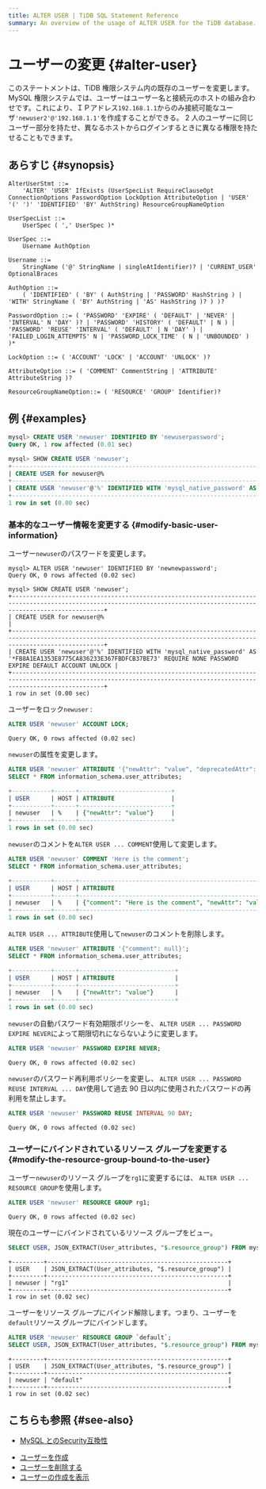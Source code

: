 ```yaml
---
title: ALTER USER | TiDB SQL Statement Reference
summary: An overview of the usage of ALTER USER for the TiDB database.
---
```


# ユーザーの変更 {#alter-user}

このステートメントは、TiDB 権限システム内の既存のユーザーを変更します。 MySQL 権限システムでは、ユーザーはユーザー名と接続元のホストの組み合わせです。これにより、ＩＰアドレス`192.168.1.1`からのみ接続可能なユーザ`'newuser2'@'192.168.1.1'`を作成することができる。 2 人のユーザーに同じユーザー部分を持たせ、異なるホストからログインするときに異なる権限を持たせることもできます。

## あらすじ {#synopsis}

```ebnf+diagram
AlterUserStmt ::=
    'ALTER' 'USER' IfExists (UserSpecList RequireClauseOpt ConnectionOptions PasswordOption LockOption AttributeOption | 'USER' '(' ')' 'IDENTIFIED' 'BY' AuthString) ResourceGroupNameOption

UserSpecList ::=
    UserSpec ( ',' UserSpec )*

UserSpec ::=
    Username AuthOption

Username ::=
    StringName ('@' StringName | singleAtIdentifier)? | 'CURRENT_USER' OptionalBraces

AuthOption ::=
    ( 'IDENTIFIED' ( 'BY' ( AuthString | 'PASSWORD' HashString ) | 'WITH' StringName ( 'BY' AuthString | 'AS' HashString )? ) )?

PasswordOption ::= ( 'PASSWORD' 'EXPIRE' ( 'DEFAULT' | 'NEVER' | 'INTERVAL' N 'DAY' )? | 'PASSWORD' 'HISTORY' ( 'DEFAULT' | N ) | 'PASSWORD' 'REUSE' 'INTERVAL' ( 'DEFAULT' | N 'DAY' ) | 'FAILED_LOGIN_ATTEMPTS' N | 'PASSWORD_LOCK_TIME' ( N | 'UNBOUNDED' ) )*

LockOption ::= ( 'ACCOUNT' 'LOCK' | 'ACCOUNT' 'UNLOCK' )?

AttributeOption ::= ( 'COMMENT' CommentString | 'ATTRIBUTE' AttributeString )?

ResourceGroupNameOption::= ( 'RESOURCE' 'GROUP' Identifier)?
```

## 例 {#examples}

```sql
mysql> CREATE USER 'newuser' IDENTIFIED BY 'newuserpassword';
Query OK, 1 row affected (0.01 sec)

mysql> SHOW CREATE USER 'newuser';
+----------------------------------------------------------------------------------------------------------------------------------------------------------------------+
| CREATE USER for newuser@%                                                                                                                                            |
+----------------------------------------------------------------------------------------------------------------------------------------------------------------------+
| CREATE USER 'newuser'@'%' IDENTIFIED WITH 'mysql_native_password' AS '*5806E04BBEE79E1899964C6A04D68BCA69B1A879' REQUIRE NONE PASSWORD EXPIRE DEFAULT ACCOUNT UNLOCK |
+----------------------------------------------------------------------------------------------------------------------------------------------------------------------+
1 row in set (0.00 sec)
```

### 基本的なユーザー情報を変更する {#modify-basic-user-information}

ユーザー`newuser`のパスワードを変更します。

```
mysql> ALTER USER 'newuser' IDENTIFIED BY 'newnewpassword';
Query OK, 0 rows affected (0.02 sec)

mysql> SHOW CREATE USER 'newuser';
+----------------------------------------------------------------------------------------------------------------------------------------------------------------------+
| CREATE USER for newuser@%                                                                                                                                            |
+----------------------------------------------------------------------------------------------------------------------------------------------------------------------+
| CREATE USER 'newuser'@'%' IDENTIFIED WITH 'mysql_native_password' AS '*FB8A1EA1353E8775CA836233E367FBDFCB37BE73' REQUIRE NONE PASSWORD EXPIRE DEFAULT ACCOUNT UNLOCK |
+----------------------------------------------------------------------------------------------------------------------------------------------------------------------+
1 row in set (0.00 sec)
```

ユーザーをロック`newuser` :

```sql
ALTER USER 'newuser' ACCOUNT LOCK;
```

```
Query OK, 0 rows affected (0.02 sec)
```

`newuser`の属性を変更します。

```sql
ALTER USER 'newuser' ATTRIBUTE '{"newAttr": "value", "deprecatedAttr": null}';
SELECT * FROM information_schema.user_attributes;
```

```sql
+-----------+------+--------------------------+
| USER      | HOST | ATTRIBUTE                |
+-----------+------+--------------------------+
| newuser   | %    | {"newAttr": "value"}     |
+-----------+------+--------------------------+
1 rows in set (0.00 sec)
```

`newuser`のコメントを`ALTER USER ... COMMENT`使用して変更します。

```sql
ALTER USER 'newuser' COMMENT 'Here is the comment';
SELECT * FROM information_schema.user_attributes;
```

```sql
+-----------+------+--------------------------------------------------------+
| USER      | HOST | ATTRIBUTE                                              |
+-----------+------+--------------------------------------------------------+
| newuser   | %    | {"comment": "Here is the comment", "newAttr": "value"} |
+-----------+------+--------------------------------------------------------+
1 rows in set (0.00 sec)
```

`ALTER USER ... ATTRIBUTE`使用して`newuser`のコメントを削除します。

```sql
ALTER USER 'newuser' ATTRIBUTE '{"comment": null}';
SELECT * FROM information_schema.user_attributes;
```

```sql
+-----------+------+---------------------------+
| USER      | HOST | ATTRIBUTE                 |
+-----------+------+---------------------------+
| newuser   | %    | {"newAttr": "value"}      |
+-----------+------+---------------------------+
1 rows in set (0.00 sec)
```

`newuser`の自動パスワード有効期限ポリシーを、 `ALTER USER ... PASSWORD EXPIRE NEVER`によって期限切れにならないように変更します。

```sql
ALTER USER 'newuser' PASSWORD EXPIRE NEVER;
```

```
Query OK, 0 rows affected (0.02 sec)
```

`newuser`のパスワード再利用ポリシーを変更し、 `ALTER USER ... PASSWORD REUSE INTERVAL ... DAY`使用して過去 90 日以内に使用されたパスワードの再利用を禁止します。

```sql
ALTER USER 'newuser' PASSWORD REUSE INTERVAL 90 DAY;
```

```
Query OK, 0 rows affected (0.02 sec)
```

### ユーザーにバインドされているリソース グループを変更する {#modify-the-resource-group-bound-to-the-user}

ユーザー`newuser`のリソース グループを`rg1`に変更するには、 `ALTER USER ... RESOURCE GROUP`を使用します。

```sql
ALTER USER 'newuser' RESOURCE GROUP rg1;
```

```
Query OK, 0 rows affected (0.02 sec)
```

現在のユーザーにバインドされているリソース グループをビュー。

```sql
SELECT USER, JSON_EXTRACT(User_attributes, "$.resource_group") FROM mysql.user WHERE user = "newuser";
```

```
+---------+---------------------------------------------------+
| USER    | JSON_EXTRACT(User_attributes, "$.resource_group") |
+---------+---------------------------------------------------+
| newuser | "rg1"                                             |
+---------+---------------------------------------------------+
1 row in set (0.02 sec)
```

ユーザーをリソース グループにバインド解除します。つまり、ユーザーを`default`リソース グループにバインドします。

```sql
ALTER USER 'newuser' RESOURCE GROUP `default`;
SELECT USER, JSON_EXTRACT(User_attributes, "$.resource_group") FROM mysql.user WHERE user = "newuser";
```

```
+---------+---------------------------------------------------+
| USER    | JSON_EXTRACT(User_attributes, "$.resource_group") |
+---------+---------------------------------------------------+
| newuser | "default"                                         |
+---------+---------------------------------------------------+
1 row in set (0.02 sec)
```

## こちらも参照 {#see-also}

<CustomContent platform="tidb">

-   [MySQL とのSecurity互換性](/security-compatibility-with-mysql.md)

</CustomContent>

-   [ユーザーを作成](/sql-statements/sql-statement-create-user.md)
-   [ユーザーを削除する](/sql-statements/sql-statement-drop-user.md)
-   [ユーザーの作成を表示](/sql-statements/sql-statement-show-create-user.md)
